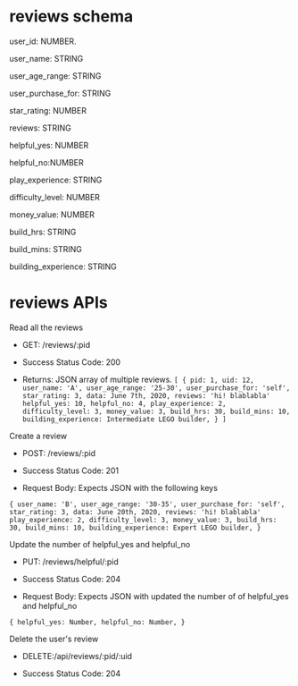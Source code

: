 # reviews schema
user_id: NUMBER.

user_name: STRING

user_age_range: STRING

user_purchase_for: STRING

star_rating: NUMBER

reviews: STRING

helpful_yes: NUMBER

helpful_no:NUMBER

play_experience: STRING

difficulty_level: NUMBER

money_value: NUMBER

build_hrs: STRING

build_mins: STRING

building_experience: STRING



# reviews APIs
Read all the reviews

- GET: /reviews/:pid

* Success Status Code: 200

* Returns: JSON array of multiple reviews.
`[
    {
        pid: 1,
        uid: 12,
        user_name: 'A',
        user_age_range: '25-30',
        user_purchase_for: 'self',
        star_rating: 3,
        data: June 7th, 2020,
        reviews: 'hi! blablabla'
        helpful_yes: 10,
        helpful_no: 4,
        play_experience: 2,
        difficulty_level: 3,
        money_value: 3,
        build_hrs: 30,
        build_mins: 10,
        building_experience: Intermediate LEGO builder,
    }
]
`

Create a review

- POST: /reviews/:pid

* Success Status Code: 201

* Request Body: Expects JSON with the following keys

`{
    user_name: 'B',
    user_age_range: '30-35',
    user_purchase_for: 'self',
    star_rating: 3,
    data: June 20th, 2020,
    reviews: 'hi! blablabla'
    play_experience: 2,
	difficulty_level: 3,
    money_value: 3,
    build_hrs: 30,
    build_mins: 10,
    building_experience: Expert LEGO builder,
}`

Update the number of helpful_yes and helpful_no

- PUT: /reviews/helpful/:pid

* Success Status Code: 204

* Request Body: Expects JSON with updated the number of of helpful_yes and helpful_no

`{
    helpful_yes: Number,
    helpful_no: Number,
}`

Delete the user's review

- DELETE:/api/reviews/:pid/:uid

* Success Status Code: 204
